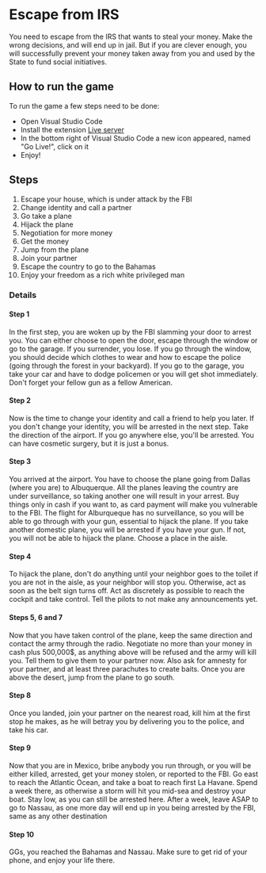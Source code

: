 # Escape from IRS

You need to escape from the IRS that wants to steal your money. Make the wrong decisions, and will end up in jail. But if you are clever enough, you will successfully prevent your money taken away from you and used by the State to fund social initiatives.


## How to run the game

To run the game a few steps need to be done:

- Open Visual Studio Code
- Install the extension [Live server](https://marketplace.visualstudio.com/items?itemName=ritwickdey.LiveServer)
- In the bottom right of Visual Studio Code a new icon appeared, named "Go Live!", click on it
- Enjoy!

## Steps

1. Escape your house, which is under attack by the FBI
2. Change identity and call a partner
3. Go take a plane
4. Hijack the plane
5. Negotiation for more money
6. Get the money
7. Jump from the plane
8. Join your partner
9. Escape the country to go to the Bahamas
10. Enjoy your freedom as a rich white privileged man

### Details

#### Step 1

In the first step, you are woken up by the FBI slamming your door to arrest you. You can either choose to open the door, escape through the window or go to the garage. If you surrender, you lose. If you go through the window, you should decide which clothes to wear and how to escape the police (going through the forest in your backyard). If you go to the garage, you take your car and have to dodge policemen or you will get shot immediately.
Don't forget your fellow gun as a fellow American.

#### Step 2

Now is the time to change your identity and call a friend to help you later. If you don't change your identity, you will be arrested in the next step. Take the direction of the airport. If you go anywhere else, you'll be arrested. You can have cosmetic surgery, but it is just a bonus.

#### Step 3

You arrived at the airport. You have to choose the plane going from Dallas (where you are) to Albuquerque. All the planes leaving the country are under surveillance, so taking another one will result in your arrest. Buy things only in cash if you want to, as card payment will make you vulnerable to the FBI. The flight for Alburqueque has no surveillance, so you will be able to go through with your gun, essential to hijack the plane. If you take another domestic plane, you will be arrested if you have your gun. If not, you will not be able to hijack the plane. Choose a place in the aisle.

#### Step 4

To hijack the plane, don't do anything until your neighbor goes to the toilet if you are not in the aisle, as your neighbor will stop you. Otherwise, act as soon as the belt sign turns off. Act as discretely as possible to reach the cockpit and take control. Tell the pilots to not make any announcements yet.

#### Steps 5, 6 and 7

Now that you have taken control of the plane, keep the same direction and contact the army through the radio. Negotiate no more than your money in cash plus 500,000$, as anything above will be refused and the army will kill you. Tell them to give them to your partner now. Also ask for amnesty for your partner, and at least three parachutes to create baits. Once you are above the desert, jump from the plane to go south.

#### Step 8

Once you landed, join your partner on the nearest road, kill him at the first stop he makes, as he will betray you by delivering you to the police, and take his car.

#### Step 9

Now that you are in Mexico, bribe anybody you run through, or you will be either killed, arrested, get your money stolen, or reported to the FBI. Go east to reach the Atlantic Ocean, and take a boat to reach first La Havane. Spend a week there, as otherwise a storm will hit you mid-sea and destroy your boat. Stay low, as you can still be arrested here. After a week, leave ASAP to go to Nassau, as one more day will end up in you being arrested by the FBI, same as any other destination

#### Step 10

GGs, you reached the Bahamas and Nassau. Make sure to get rid of your phone, and enjoy your life there.

